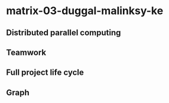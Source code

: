 # matrix-03-duggal-malinksy-ke

## **Distributed parallel computing**

## **Teamwork**

## **Full project life cycle**

## **Graph**
